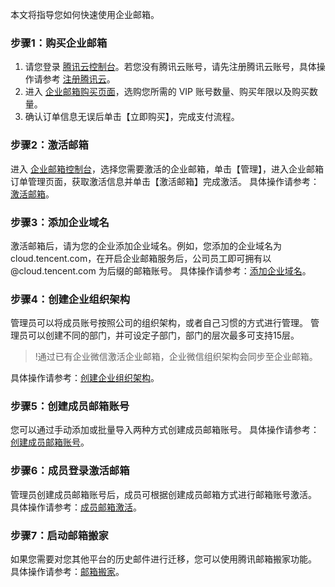 本文将指导您如何快速使用企业邮箱。

### 步骤1：购买企业邮箱
1. 请您登录 [腾讯云控制台](https://console.cloud.tencent.com/)。若您没有腾讯云账号，请先注册腾讯云账号，具体操作请参考 [注册腾讯云](https://cloud.tencent.com/document/product/378/9603)。
2. 进入 [企业邮箱购买页面](https://buy.cloud.tencent.com/exmail)，选购您所需的 VIP 账号数量、购买年限以及购买数量。
3. 确认订单信息无误后单击【立即购买】，完成支付流程。

### 步骤2：激活邮箱

进入 [企业邮箱控制台](https://console.cloud.tencent.com/exmail)，选择您需要激活的企业邮箱，单击【管理】，进入企业邮箱订单管理页面，获取激活信息并单击【激活邮箱】完成激活。
具体操作请参考：[激活邮箱](https://cloud.tencent.com/document/product/613/46533)。

### 步骤3：添加企业域名
激活邮箱后，请为您的企业添加企业域名。例如，您添加的企业域名为 cloud.tencent.com，在开启企业邮箱服务后，公司员工即可拥有以 @cloud.tencent.com 为后缀的邮箱账号。
具体操作请参考：[添加企业域名](https://cloud.tencent.com/document/product/613/46021)。


### 步骤4：创建企业组织架构

管理员可以将成员账号按照公司的组织架构，或者自己习惯的方式进行管理。 管理员可以创建不同的部门，并可设定子部门，部门的层次最多可支持15层。
>!通过已有企业微信激活企业邮箱，企业微信组织架构会同步至企业邮箱。
>
具体操作请参考：[创建企业组织架构](https://cloud.tencent.com/document/product/613/46020)。

### 步骤5：创建成员邮箱账号
您可以通过手动添加或批量导入两种方式创建成员邮箱账号。
具体操作请参考：[创建成员邮箱账号](https://cloud.tencent.com/document/product/613/46025)。

### 步骤6：成员登录激活邮箱
管理员创建成员邮箱账号后，成员可根据创建成员邮箱方式进行邮箱账号激活。
具体操作请参考：[成员邮箱激活](https://cloud.tencent.com/document/product/613/46025)。

### 步骤7：启动邮箱搬家
如果您需要对您其他平台的历史邮件进行迁移，您可以使用腾讯邮箱搬家功能。
具体操作请参考：[邮箱搬家](https://cloud.tencent.com/document/product/613/46026)。
